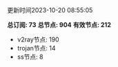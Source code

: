 更新时间2023-10-20 08:55:05

**总订阅: 73**
**总节点: 904**
**有效节点: 212**
- v2ray节点: 190
- trojan节点: 14
- ss节点: 8
